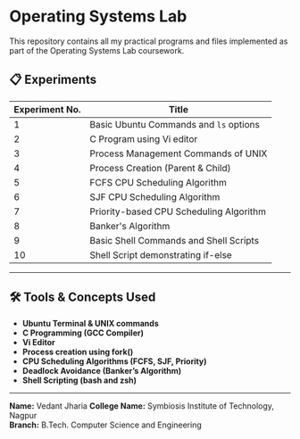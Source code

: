 # Operating Systems Lab
 
 This repository contains all my practical programs and files implemented as part of the Operating Systems Lab coursework.
 
 ## 📋 Experiments
 
 | Experiment No. | Title |
 |----------------|-------|
 | 1 | Basic Ubuntu Commands and `ls` options |
 | 2 | C Program using Vi editor |
 | 3 | Process Management Commands of UNIX |
 | 4 | Process Creation (Parent & Child) |
 | 5 | FCFS CPU Scheduling Algorithm |
 | 6 | SJF CPU Scheduling Algorithm |
 | 7 | Priority-based CPU Scheduling Algorithm |
 | 8 | Banker's Algorithm |
 | 9 | Basic Shell Commands and Shell Scripts |
 | 10 | Shell Script demonstrating if-else |
 
 ---
 ## 🛠️ Tools & Concepts Used
 
 - **Ubuntu Terminal & UNIX commands**  
 - **C Programming (GCC Compiler)**  
 - **Vi Editor**
 - **Process creation using fork()**  
 - **CPU Scheduling Algorithms (FCFS, SJF, Priority)**  
 - **Deadlock Avoidance (Banker’s Algorithm)**  
 - **Shell Scripting (bash and zsh)**  
 ---
 
 **Name:** Vedant Jharia 
 **College Name:** Symbiosis Institute of Technology, Nagpur   
 **Branch:** B.Tech. Computer Science and Engineering   
